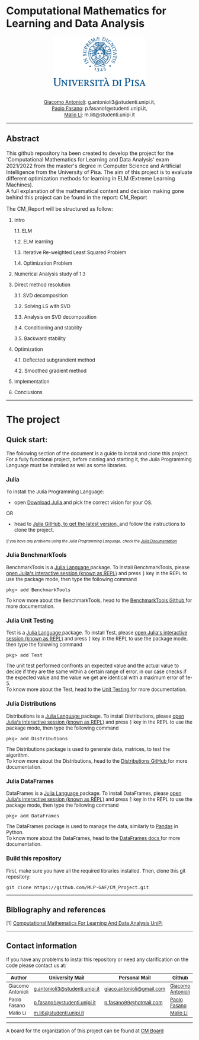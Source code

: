 # Computational Mathematics for Learning and Data Analysis

<p align = center>
<img src="unipiLogoCrop.png" width="250" />
</p>
<p align = center>
    <font size = 2>  
        <br> 
        <a href="https://github.com/Giacomo-Antonioli"> Giacomo Antonioli</a>: g.antonioli3@studenti.unipi.it, 
        <br> 
        <a href="https://github.com/PFasano99/">Paolo Fasano</a>:
        p.fasano1@studenti.unipi.it, 
        <br> <a href="https://github.com/xiaoli98">Malio Li</a>: m.li6@studenti.unipi.it
    </font>
</p>

---
## Abstract
This github repository ha been created to develop the project for the 'Computational Mathematics for Learning and Data Analysis' exam 2021/2022 from the master's degree in Computer Science and Artificial Intelligence from the University of Pisa.
The aim of this project is to evaluate different optimization methods for learning in ELM (Extreme Learning Machines).  
A full explanation of the mathematical content and decision making gone behind this project can be found in the report: CM_Report

The CM_Report will be structured as follow:

<font size = 2>

1. Intro

    1.1. ELM   

    1.2. ELM learning 

    1.3. Iterative Re-weighted Least Squared Problem

    1.4. Optimization Problem

2. Numerical Analysis study of 1.3 

3. Direct method resolution

    3.1. SVD decomposition

    3.2. Solving LS with SVD

    3.3. Analysis on SVD decomposition

    3.4. Conditioning and stability

    3.5. Backward stability    

4. Optimization

    4.1. Deflected subgrandient method

    4.2. Smoothed gradient method

5. Implementation
6. Conclusions

<font>

--- 
# The project
<p>

## Quick start: 


The following section of the document is a guide to install and clone this project.
For a fully functional project, before cloning and starting it, the Julia Programming Language must be installed as well as some libraries.

### Julia

To install the Julia Programming Language: 

- open <a href="https://julialang.org/downloads/"> Download Julia </a> and pick the correct vision for your OS.

OR  

- head to <a href="https://github.com/JuliaLang/julia"> Julia GitHub, to get the latest version, </a> and follow the instructions to clone the project.

<font size = 1.5> *If you have any problems using the Julia Programming Language, check the <a href="https://docs.julialang.org/en/v1/ "> Julia Documentation  </a>* </font>
</p>

### Julia BenchmarkTools

<p>
BenchmarkTools is a <a href="https://julialang.org"> Julia Language </a> package. 
To install BenchmarkTools, please <a href="https://docs.julialang.org/en/v1/manual/getting-started/">open    Julia's interactive session (known as REPL)</a> and press <kbd>]</kbd> key in the REPL to use the package mode, then type the following command
</p>

    pkg> add BenchmarkTools

To know more about the BenchmarkTools, head to the <a href="https://github.com/JuliaCI/BenchmarkTools.jl"> BenchmarkTools Github </a> for more documentation.

### Julia Unit Testing

<p>
Test is a <a href="https://julialang.org"> Julia Language </a> package. 
To install Test, please <a href="https://docs.julialang.org/en/v1/manual/getting-started/">open Julia's interactive session (known as REPL)</a> and press <kbd>]</kbd> key in the REPL to use the package mode, then type the following command
</p>

    pkg> add Test

The unit test performed confronts an expected value and the actual value to decide if they are the same within a certain range of error, in our case checks if the expected value and the value we get are identical with a maximum error of 1e-5.  
To know more about the Test, head to the <a href="https://docs.julialang.org/en/v1/stdlib/Test/"> Unit Testing </a> for more documentation.

### Julia Distributions

<p>
Distributions is a <a href="https://julialang.org"> Julia Language </a> package. 
To install Distributions, please <a href="https://docs.julialang.org/en/v1/manual/getting-started/">open Julia's interactive session (known as REPL)</a> and press <kbd>]</kbd> key in the REPL to use the package mode, then type the following command
</p>

    pkg> add Distributions

The Distributions package is used to generate data, matrices, to test the algorithm.  
To know more about the Distributions, head to the <a href="https://github.com/JuliaStats/Distributions.jl"> Distributions GitHub </a> for more documentation.

### Julia DataFrames

DataFrames is a <a href="https://julialang.org"> Julia Language </a> package. 
To install DataFrames, please <a href="https://docs.julialang.org/en/v1/manual/getting-started/">open Julia's interactive session (known as REPL)</a> and press <kbd>]</kbd> key in the REPL to use the package mode, then type the following command
</p>

    pkg> add DataFrames

The DataFrames package is used to manage the data, similarly to  <a href="https://pandas.pydata.org/docs/">Pandas</a> in Python.  
To know more about the DataFrames, head to the <a href="https://dataframes.juliadata.org/stable/"> DataFrames docs </a> for more documentation.


### Build this repository 
First, make sure you have all the required libraries installed. Then, clone this git repository:

    git clone https://github.com/MLP-GAF/CM_Project.git

--- 

## Bibliography and references 

[1] <a href="https://esami.unipi.it/esami2/programma.php?c=39132"> Computational Mathematics For Learning And Data Analysis UniPi </a>


---

## Contact information

If you have any problems to instal this repository or need any clarification on the code please contact us at: 

|Author             |University Mail                    | Personal Mail             | Github                                                   |
|-------------------|-----------------------------------|---------------------------|----------------------------------------------------------|
| Giacomo Antonioli | g.antonioli3@studenti.unipi.it    | giaco.antonioli@gmail.com | <a href="https://github.com/Giacomo-Antonioli"> Giacomo Antonioli</a> |
| Paolo Fasano      | p.fasano1@studenti.unipi.it       | p.fasano99@hotmail.com    | <a href="https://github.com/PFasano99/">Paolo Fasano</a> |
| Malio Li          | m.li6@studenti.unipi.it           |                           | <a href="https://github.com/xiaoli98">Malio Li</a>       |

---
A board for the organization of this project can be found at <a href="https://github.com/MLP-GAF/CM_Project/projects/1">CM Board</a>